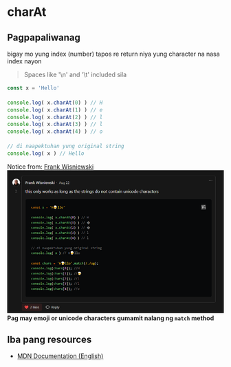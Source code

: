 # charAt

## Pagpapaliwanag

bigay mo yung index (number) tapos re return niya yung character na nasa index nayon

> Spaces like '\n' and '\t' included sila

```javascript
const x = 'Hello'

console.log( x.charAt(0) ) // H
console.log( x.charAt(1) ) // e
console.log( x.charAt(2) ) // l
console.log( x.charAt(3) ) // l
console.log( x.charAt(4) ) // o

// di naapektuhan yung original string
console.log( x ) // Hello
```
Notice from: [Frank Wisniewski](https://dev.to/frankwisniewski/comment/2162a)
![img](../../static/img/charAt-Emoji.png)
**Pag may emoji or unicode characters gumamit nalang ng `match` method**
## Iba pang resources

- [MDN Documentation (English)](https://developer.mozilla.org/en-US/docs/Web/JavaScript/Reference/Global_Objects/String/charAt)
